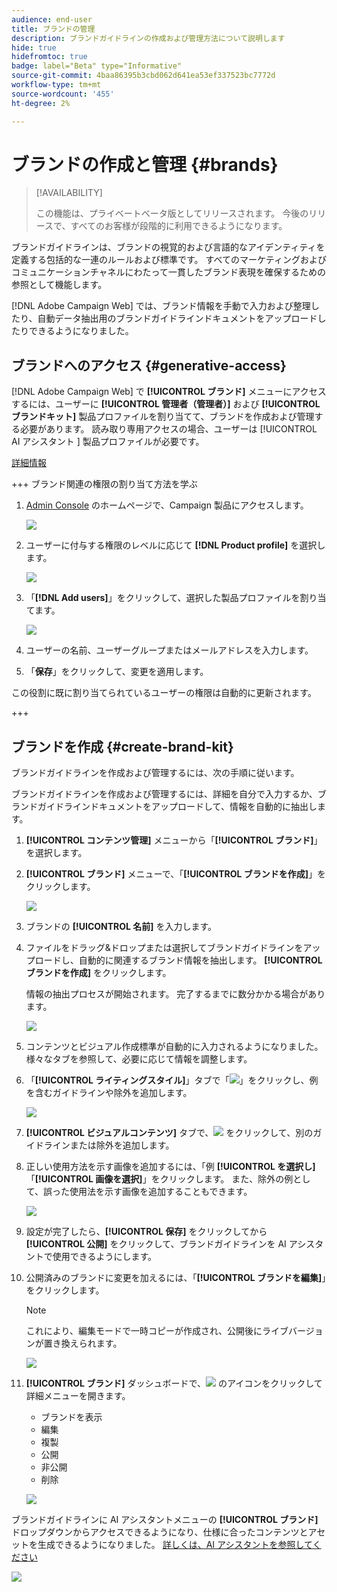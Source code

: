 ```yaml
---
audience: end-user
title: ブランドの管理
description: ブランドガイドラインの作成および管理方法について説明します
hide: true
hidefromtoc: true
badge: label="Beta" type="Informative"
source-git-commit: 4baa86395b3cbd062d641ea53ef337523bc7772d
workflow-type: tm+mt
source-wordcount: '455'
ht-degree: 2%

---
```


# ブランドの作成と管理 {#brands}

>[!AVAILABILITY]
>
>この機能は、プライベートベータ版としてリリースされます。 今後のリリースで、すべてのお客様が段階的に利用できるようになります。

ブランドガイドラインは、ブランドの視覚的および言語的なアイデンティティを定義する包括的な一連のルールおよび標準です。 すべてのマーケティングおよびコミュニケーションチャネルにわたって一貫したブランド表現を確保するための参照として機能します。

[!DNL Adobe Campaign Web] では、ブランド情報を手動で入力および整理したり、自動データ抽出用のブランドガイドラインドキュメントをアップロードしたりできるようになりました。

## ブランドへのアクセス {#generative-access}

[!DNL Adobe Campaign Web] で **[!UICONTROL ブランド]** メニューにアクセスするには、ユーザーに **[!UICONTROL 管理者（管理者）]** および **[!UICONTROL ブランドキット]** 製品プロファイルを割り当てて、ブランドを作成および管理する必要があります。 読み取り専用アクセスの場合、ユーザーは [!UICONTROL AI アシスタント ] 製品プロファイルが必要です。

[詳細情報](https://experienceleague.adobe.com/ja/docs/campaign/campaign-v8/admin/permissions/manage-permissions)

+++  ブランド関連の権限の割り当て方法を学ぶ

1. [Admin Console](https://adminconsole.adobe.com/enterprise) のホームページで、Campaign 製品にアクセスします。

   ![](assets/brands_admin_1.png)

1. ユーザーに付与する権限のレベルに応じて **[!DNL Product profile]** を選択します。

   ![](assets/brands_admin_2.png)

1. 「**[!DNL Add users]**」をクリックして、選択した製品プロファイルを割り当てます。

   ![](assets/brands_admin_3.png)

1. ユーザーの名前、ユーザーグループまたはメールアドレスを入力します。

1. 「**保存**」をクリックして、変更を適用します。

この役割に既に割り当てられているユーザーの権限は自動的に更新されます。

+++

## ブランドを作成 {#create-brand-kit}

ブランドガイドラインを作成および管理するには、次の手順に従います。

ブランドガイドラインを作成および管理するには、詳細を自分で入力するか、ブランドガイドラインドキュメントをアップロードして、情報を自動的に抽出します。


1. **[!UICONTROL コンテンツ管理]** メニューから「**[!UICONTROL ブランド]**」を選択します。

1. **[!UICONTROL ブランド]** メニューで、「**[!UICONTROL ブランドを作成]**」をクリックします。

   ![](assets/brands_1.png)

1. ブランドの **[!UICONTROL 名前]** を入力します。

1. ファイルをドラッグ&amp;ドロップまたは選択してブランドガイドラインをアップロードし、自動的に関連するブランド情報を抽出します。 **[!UICONTROL ブランドを作成]** をクリックします。

   情報の抽出プロセスが開始されます。 完了するまでに数分かかる場合があります。

   ![](assets/brands_7.png)

1. コンテンツとビジュアル作成標準が自動的に入力されるようになりました。 様々なタブを参照して、必要に応じて情報を調整します。

1. 「**[!UICONTROL ライティングスタイル]**」タブで「![](assets/do-not-localize/Smock_Add_18_N.svg)」をクリックし、例を含むガイドラインや除外を追加します。

   ![](assets/brands_2.png)

1. **[!UICONTROL ビジュアルコンテンツ]** タブで、![](assets/do-not-localize/Smock_Add_18_N.svg) をクリックして、別のガイドラインまたは除外を追加します。

1. 正しい使用方法を示す画像を追加するには、「例 **[!UICONTROL を選択し]** 「**[!UICONTROL 画像を選択]**」をクリックします。 また、除外の例として、誤った使用法を示す画像を追加することもできます。

   ![](assets/brands_3.png)

1. 設定が完了したら、**[!UICONTROL 保存]** をクリックしてから **[!UICONTROL 公開]** をクリックして、ブランドガイドラインを AI アシスタントで使用できるようにします。

1. 公開済みのブランドに変更を加えるには、「**[!UICONTROL ブランドを編集]**」をクリックします。

   >[!NOTE]
   >
   >これにより、編集モードで一時コピーが作成され、公開後にライブバージョンが置き換えられます。

   ![](assets/brands_4.png)

1. **[!UICONTROL ブランド]** ダッシュボードで、![](assets/do-not-localize/Smock_More_18_N.svg) のアイコンをクリックして詳細メニューを開きます。

   * ブランドを表示
   * 編集
   * 複製
   * 公開
   * 非公開
   * 削除

   ![](assets/brands_5.png)

ブランドガイドラインに AI アシスタントメニューの **[!UICONTROL ブランド]** ドロップダウンからアクセスできるようになり、仕様に合ったコンテンツとアセットを生成できるようになりました。 [ 詳しくは、AI アシスタントを参照してください ](../email/generative-gs.md)

![](assets/brands_6.png)
